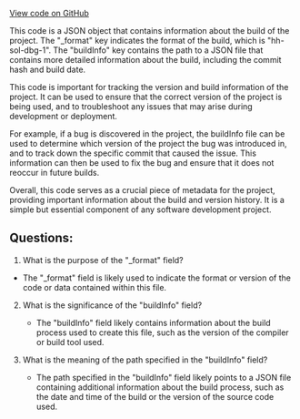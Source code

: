 [View code on GitHub](zoo-labs/zoo/blob/master/contracts/artifacts/src/uniswapv2/libraries/UQ112x112.sol/UQ112x112.dbg.json)

This code is a JSON object that contains information about the build of the project. The "_format" key indicates the format of the build, which is "hh-sol-dbg-1". The "buildInfo" key contains the path to a JSON file that contains more detailed information about the build, including the commit hash and build date.

This code is important for tracking the version and build information of the project. It can be used to ensure that the correct version of the project is being used, and to troubleshoot any issues that may arise during development or deployment. 

For example, if a bug is discovered in the project, the buildInfo file can be used to determine which version of the project the bug was introduced in, and to track down the specific commit that caused the issue. This information can then be used to fix the bug and ensure that it does not reoccur in future builds.

Overall, this code serves as a crucial piece of metadata for the project, providing important information about the build and version history. It is a simple but essential component of any software development project.
## Questions: 
 1. What is the purpose of the "_format" field?
   - The "_format" field is likely used to indicate the format or version of the code or data contained within this file.

2. What is the significance of the "buildInfo" field?
   - The "buildInfo" field likely contains information about the build process used to create this file, such as the version of the compiler or build tool used.

3. What is the meaning of the path specified in the "buildInfo" field?
   - The path specified in the "buildInfo" field likely points to a JSON file containing additional information about the build process, such as the date and time of the build or the version of the source code used.